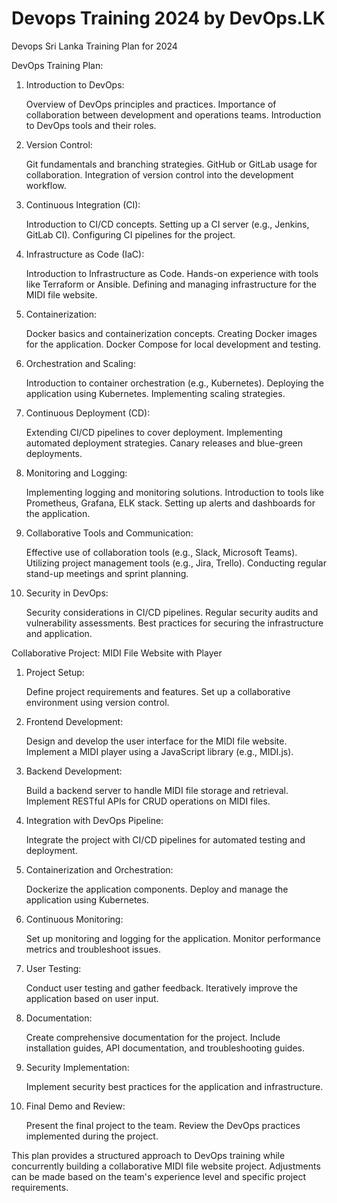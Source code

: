 # Devops Training 2024 by DevOps.LK
Devops Sri Lanka Training Plan for 2024

DevOps Training Plan:
1. Introduction to DevOps:

    Overview of DevOps principles and practices.
    Importance of collaboration between development and operations teams.
    Introduction to DevOps tools and their roles.

2. Version Control:

    Git fundamentals and branching strategies.
    GitHub or GitLab usage for collaboration.
    Integration of version control into the development workflow.

3. Continuous Integration (CI):

    Introduction to CI/CD concepts.
    Setting up a CI server (e.g., Jenkins, GitLab CI).
    Configuring CI pipelines for the project.

4. Infrastructure as Code (IaC):

    Introduction to Infrastructure as Code.
    Hands-on experience with tools like Terraform or Ansible.
    Defining and managing infrastructure for the MIDI file website.

5. Containerization:

    Docker basics and containerization concepts.
    Creating Docker images for the application.
    Docker Compose for local development and testing.

6. Orchestration and Scaling:

    Introduction to container orchestration (e.g., Kubernetes).
    Deploying the application using Kubernetes.
    Implementing scaling strategies.

7. Continuous Deployment (CD):

    Extending CI/CD pipelines to cover deployment.
    Implementing automated deployment strategies.
    Canary releases and blue-green deployments.

8. Monitoring and Logging:

    Implementing logging and monitoring solutions.
    Introduction to tools like Prometheus, Grafana, ELK stack.
    Setting up alerts and dashboards for the application.

9. Collaborative Tools and Communication:

    Effective use of collaboration tools (e.g., Slack, Microsoft Teams).
    Utilizing project management tools (e.g., Jira, Trello).
    Conducting regular stand-up meetings and sprint planning.

10. Security in DevOps:

    Security considerations in CI/CD pipelines.
    Regular security audits and vulnerability assessments.
    Best practices for securing the infrastructure and application.

Collaborative Project: MIDI File Website with Player
1. Project Setup:

    Define project requirements and features.
    Set up a collaborative environment using version control.

2. Frontend Development:

    Design and develop the user interface for the MIDI file website.
    Implement a MIDI player using a JavaScript library (e.g., MIDI.js).

3. Backend Development:

    Build a backend server to handle MIDI file storage and retrieval.
    Implement RESTful APIs for CRUD operations on MIDI files.

4. Integration with DevOps Pipeline:

    Integrate the project with CI/CD pipelines for automated testing and deployment.

5. Containerization and Orchestration:

    Dockerize the application components.
    Deploy and manage the application using Kubernetes.

6. Continuous Monitoring:

    Set up monitoring and logging for the application.
    Monitor performance metrics and troubleshoot issues.

7. User Testing:

    Conduct user testing and gather feedback.
    Iteratively improve the application based on user input.

8. Documentation:

    Create comprehensive documentation for the project.
    Include installation guides, API documentation, and troubleshooting guides.

9. Security Implementation:

    Implement security best practices for the application and infrastructure.

10. Final Demo and Review:

    Present the final project to the team.
    Review the DevOps practices implemented during the project.

This plan provides a structured approach to DevOps training while concurrently building a collaborative MIDI file website project. Adjustments can be made based on the team's experience level and specific project requirements.
